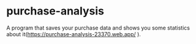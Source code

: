 # purchase-analysis

A program that saves your purchase data and shows you some statistics about it(https://purchase-analysis-23370.web.app/ ).
